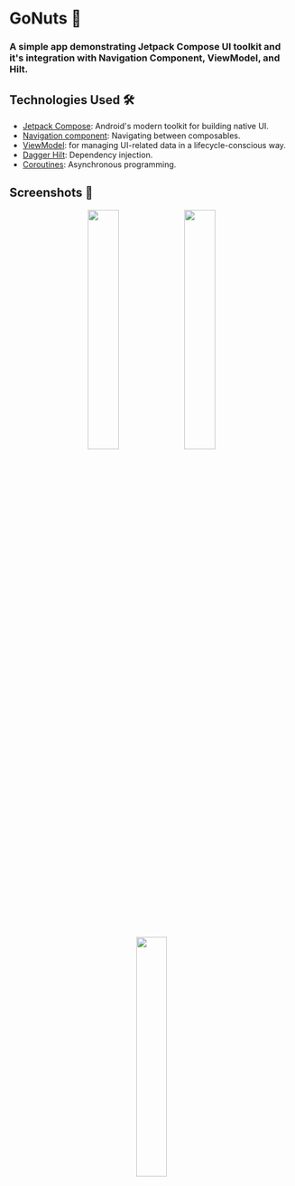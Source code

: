 # GoNuts 🍩

### A simple app demonstrating Jetpack Compose UI toolkit and it's integration with Navigation Component, ViewModel, and Hilt.

## Technologies Used 🛠

- [Jetpack Compose](https://developer.android.com/jetpack/compose): Android's modern toolkit for
  building native UI.
- [Navigation component](https://developer.android.com/guide/navigation/get-started): Navigating
  between composables.
- [ViewModel](https://developer.android.com/topic/libraries/architecture/viewmodel): for managing
  UI-related data in a lifecycle-conscious way.
- [Dagger Hilt](https://developer.android.com/training/dependency-injection/hilt-android):
  Dependency injection.
- [Coroutines](https://developer.android.com/kotlin/coroutines): Asynchronous programming.

## Screenshots 📸

<p align="center">
  <img src="https://github.com/Mohammed-Alhams/GoNuts/assets/92039633/06fbb909-f6c4-4b33-b20f-42fa9b9d07c8" width="33%"/>
  <img src="https://github.com/Mohammed-Alhams/GoNuts/assets/92039633/a25bdcb7-d15d-40b4-a8e4-c321541ad04b" width="33%"/>
  <img src="https://github.com/Mohammed-Alhams/GoNuts/assets/92039633/cc9a8d47-223c-4690-a8f7-1d35a2964687" width="33%"/>
</p>
